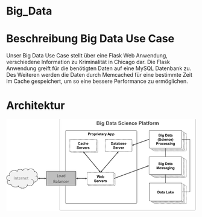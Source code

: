 # Big_Data

# Beschreibung Big Data Use Case
Unser Big Data Use Case stellt über eine Flask Web Anwendung, verschiedene Information zu Kriminalität in Chicago dar. Die Flask Anwendung greift für die benötigten Daten auf eine MySQL Datenbank zu. Des Weiteren werden die Daten durch Memcached für eine bestimmte Zeit im Cache gespeichert, um so eine bessere Performance zu ermöglichen. 

# Architektur
![alt text](./bigdata_platform.png)
